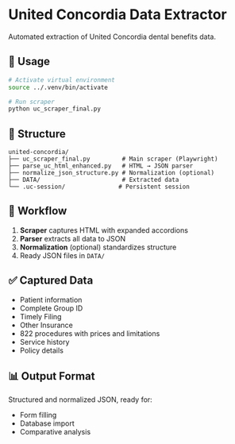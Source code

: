 # United Concordia Data Extractor

Automated extraction of United Concordia dental benefits data.

## 🚀 Usage

```bash
# Activate virtual environment
source ../.venv/bin/activate

# Run scraper
python uc_scraper_final.py
```

## 📁 Structure

```
united-concordia/
├── uc_scraper_final.py         # Main scraper (Playwright)
├── parse_uc_html_enhanced.py   # HTML → JSON parser
├── normalize_json_structure.py # Normalization (optional)
├── DATA/                       # Extracted data
└── .uc-session/               # Persistent session
```

## 🔧 Workflow

1. **Scraper** captures HTML with expanded accordions
2. **Parser** extracts all data to JSON
3. **Normalization** (optional) standardizes structure
4. Ready JSON files in `DATA/`

## ✅ Captured Data

- Patient information
- Complete Group ID
- Timely Filing
- Other Insurance
- 822 procedures with prices and limitations
- Service history
- Policy details

## 📊 Output Format

Structured and normalized JSON, ready for:
- Form filling
- Database import
- Comparative analysis
